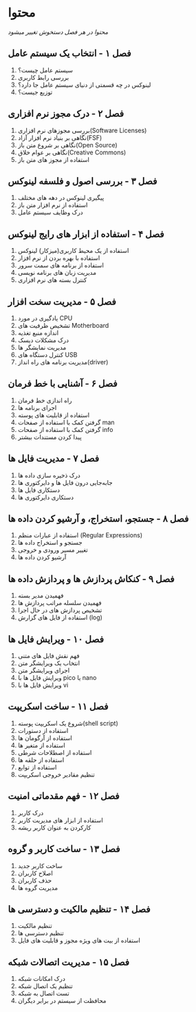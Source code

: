 # محتوا

*محتوا در هر فصل دستخوش تغییر میشود*

## فصل ۱ - انتخاب یک سیستم عامل

1. سیستم عامل چیست؟
2. بررسی رابط کاربری
3. لینوکس در چه قسمتی از دنیای سیستم عامل جا دارد؟
4. توزیع جیست؟

## فصل ۲ - درک مجوز نرم افزاری

1. بررسی مجوزهای نرم افزاری(Software Licenses)
2. نگاهی بر بنیاد نرم افزار آزاد(FSF)
3. نگاهی بر شروع متن باز(Open Source)
4. نگاهی بر عوام خلاق(Creative Commons)
5. استفاده از مجوز های متن باز

## فصل ۳ - بررسی اصول و فلسفه لینوکس

1. پیگیری لینوکس در دهه های مختلف
2. استفاده از نرم افزار متن باز
3. درک وظایف سیستم عامل

## فصل ۴ - استفاده از ابزار های رایج لینوکس

1. استفاده از یک محیط کاربری(میزکار) لینوکس
2. استفاده با بهره بردن از نرم افزار
3. استفاده از برنامه های سمت سرور
4. مدیریت زبان های برنامه نویسی
5. کنترل بسته های نرم افزاری

## فصل ۵ - مدیریت سخت افزار

1. یادگیری در مورد CPU
2. تشخیص ظرفیت های Motherboard
3. اندازه منبع تغذیه
4. درک مشکلات دیسک
5. مدیریت نمایشگر ها
6. کنترل دستگاه های USB
7. مدیریت برنامه های راه انداز(driver)

## فصل ۶ - آشنایی با خط فرمان

1. راه اندازی خط فرمان
2. اجرای برنامه ها
3. استفاده از قابلیت های پوسته
4. گرفتن کمک با استفاده از صفحات man
5. گرفتن کمک با استفاده از صفحات info
6. پیدا کردن مستندات بیشتر

## فصل ۷ - مدیریت فایل ها

1. درک ذخیره سازی داده ها
2. جابه‌جایی درون فایل ها و دایرکتوری ها
3. دستکاری فایل ها
4. دستکاری دایرکتوری ها

## فصل ۸ - جستجو، استخراج، و آرشیو کردن داده ها

1. استفاده از عبارات منظم (Regular Expressions)
2. جستجو و استخراج داده ها
3. تغییر مسیر ورودی و خروجی
4. آرشیو کردن داده ها

## فصل ۹ - کنکاش پردازش ها و پردازش داده ها

1. فهمیدن مدیر بسته
2. فهمیدن سلسله مراتب پردازش ها
3. تشخیص پردازش های در حال اجرا
4. استفاده از فایل های گزارش (log)

## فصل ۱۰ - ویرایش فایل ها

1. فهم نقش فایل های متنی
2. انتخاب یک ویرایشگر متن
3. اجرای ویرایشگر متن
4. ویرایش فایل ها با pico یا nano
5. ویرایش فایل ها با vi

## فصل ۱۱ - ساخت اسکریپت

1. شروع یک اسکریپت پوسته(shell script)
2. استفاده از دستورات
3. استفاده از آرگومان ها
4. استفاده از متغیر ها
5. استفاده از اصطلاحات شرطی
6. استفاده از حلقه ها
7. استفاده از توابع
8. تنظیم مقادیر خروجی اسکریپت

## فصل ۱۲ - فهم مقدماتی امنیت

1. درک کاربر
2. استفاده از ابزار های مدیریت کاربر
3. کارکردن به عنوان کاربر ریشه

## فصل ۱۳ - ساخت کاربر و گروه

1. ساخت کاربر جدید
2. اصلاح کاربران
3. حذف کاربران
4. مدیریت گروه ها

## فصل ۱۴ - تنظیم مالکیت و دسترسی ها

1. تنظیم مالکیت
2. تنظیم دسترسی ها
3. استفاده از بیت های ویژه مجوز و قابلیت های فایل

## فصل ۱۵ - مدیریت اتصالات شبکه

1. درک امکانات شبکه
2. تنظیم یک اتصال شبکه
3. تست اتصال به شبکه
4. محافظت از سیستم در برابر دیگران
